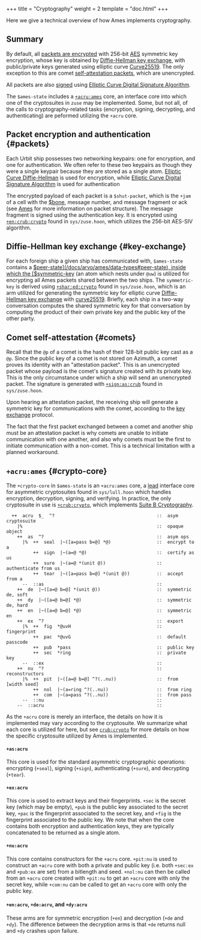 +++
title = "Cryptography"
weight = 2
template = "doc.html"
+++

Here we give a technical overview of how Ames implements cryptography.

## Summary

By default, all [packets are encrypted](#packets) with 256-bit
[AES](https://en.wikipedia.org/wiki/Advanced_Encryption_Standard) symmetric key
encryption, whose key is obtained by [Diffie-Hellman key exchange](#key-exchange),
with public/private keys generated using elliptic curve
[Curve25519](https://en.wikipedia.org/wiki/Curve25519). The only exception to
this are comet [self-attestation packets](#comets), which are unencrypted.

All packets are also [signed](#packets) using [Elliptic Curve Digital Signature
Algorithm](https://en.wikipedia.org/wiki/Elliptic_Curve_Digital_Signature_Algorithm).

The `$ames-state` includes a [`+acru:ames`](#crypto-core) core, an interface
core into which one of the cryptosuites in `zuse` may be implemented. Some, but
not all, of the calls to cryptography-related tasks (encryption, signing,
decrypting, and authenticating) are peformed utilizing the `+acru` core.

## Packet encryption and authentication {#packets}

Each Urbit ship possesses two networking keypairs: one for encryption, and one
for authentication. We often refer to these two keypairs as though they were a
single keypair because they are stored as a single atom. [Elliptic Curve
Diffie-Hellman](https://en.wikipedia.org/wiki/Elliptic-curve_Diffie%E2%80%93Hellman)
is used for encryption, while [Elliptic Curve Digital Signature
Algorithm](https://en.wikipedia.org/wiki/Elliptic_Curve_Digital_Signature_Algorithm)
is used for authentication

The encrypted payload of each packet is a `$shut-packet`, which is the `+jam` of
a cell with the [$bone](/docs/arvo/ames/data-types#bone), message number, and message fragment or ack (see
[Ames](/docs/arvo/ames/ames) for more information on packet structure). The
message fragment is signed using the authentication key. It is encrypted using
[`+en:crub:crypto`](/docs/arvo/reference/cryptography#en) found in
`sys/zuse.hoon`, which utilizes the 256-bit AES-SIV algorithm.

## Diffie-Hellman key exchange {#key-exchange}

For each foreign ship a given ship has communicated with, `$ames-state` contains a
[$peer-state](/docs/arvo/ames/data-types#peer-state), inside which the [$symmetric-key](/docs/arvo/ames/data-types#symmetric-key) (an atom which nests under
`@uw`) is utilized for encrypting all Ames packets shared between the two ships.
The `symmetric-key` is derived using [`+shar:ed:crypto`](/docs/arvo/reference/cryptography#ed) found in `sys/zuse.hoon`,
which is an arm utilized for generating the symmetric key for elliptic curve
[Diffie-Hellman key
exchange](https://en.wikipedia.org/wiki/Diffie%E2%80%93Hellman_key_exchange)
with [curve25519](https://en.wikipedia.org/wiki/Curve25519). Briefly, each ship
in a two-way conversation computes the shared symmetric key for that
conversation by computing the product of their own private key and the public
key of the other party.

## Comet self-attestation {#comets}

Recall that the `@p` of a comet is the hash of their 128-bit public key cast as
a `@p`. Since the public key of a comet is not stored on Azimuth, a comet proves
its identity with an "attestation packet". This is an unencrypted packet whose
payload is the comet's signature created with its private key. This is the only
circumstance under which a ship will send an unencrypted packet. The signature
is generated with
[`+sign:as:crub`](/docs/arvo/reference/cryptography#sign-as) found in
`sys/zuse.hoon`.

Upon hearing an attestation packet, the receiving ship will generate a symmetric
key for communications with the comet, according to the [key
exchange](#key-exchange) protocol.

The fact that the first packet exchanged between a comet and another ship must
be an attestation packet is why comets are unable to initiate communication with
one another, and also why comets must be the first to initiate communication
with a non-comet. This is a technical limitation with a planned workaround.

## `+acru:ames` {#crypto-core}

The `+crypto-core` in `$ames-state` is an `+acru:ames` core, a
[lead](/docs/hoon/reference/advanced#dry-polymorphism-and-core-nesting-rules)
interface core for asymmetric cryptosuites found in `sys/lull.hoon` which
handles encryption, decryption, signing, and verifying. In practice, the only
cryptosuite in use is [`+crub:crypto`](#crub), which implements [Suite B
Cryptography](https://en.wikipedia.org/wiki/NSA_Suite_B_Cryptography).

```hoon
  ++  acru  $_  ^?                                      ::  asym cryptosuite
    |%                                                  ::  opaque object
    ++  as  ^?                                          ::  asym ops
      |%  ++  seal  |~([a=pass b=@] *@)                 ::  encrypt to a
          ++  sign  |~(a=@ *@)                          ::  certify as us
          ++  sure  |~(a=@ *(unit @))                   ::  authenticate from us
          ++  tear  |~([a=pass b=@] *(unit @))          ::  accept from a
      --  ::as                                          ::
    ++  de  |~([a=@ b=@] *(unit @))                     ::  symmetric de, soft
    ++  dy  |~([a=@ b=@] *@)                            ::  symmetric de, hard
    ++  en  |~([a=@ b=@] *@)                            ::  symmetric en
    ++  ex  ^?                                          ::  export
      |%  ++  fig  *@uvH                                ::  fingerprint
          ++  pac  *@uvG                                ::  default passcode
          ++  pub  *pass                                ::  public key
          ++  sec  *ring                                ::  private key
      --  ::ex                                          ::
    ++  nu  ^?                                          ::  reconstructors
      |%  ++  pit  |~([a=@ b=@] ^?(..nu))               ::  from [width seed]
          ++  nol  |~(a=ring ^?(..nu))                  ::  from ring
          ++  com  |~(a=pass ^?(..nu))                  ::  from pass
      --  ::nu                                          ::
    --  ::acru                                          ::
```

As the `+acru` core is merely an interface, the details on how it is implemented
may vary according to the cryptosuite. We summarize what each
core is utilized for here, but see
[`crub:crypto`](/docs/arvo/reference/cryptography#crub) for more details on
how the specific cryptosuite utilized by Ames is implemented.

#### `+as:acru`

This core is used for the standard asymmetric cryptographic operations: encrypting
(`+seal`), signing (`+sign`), authenticating (`+sure`), and decrypting (`+tear`).

#### `+ex:acru`

This core is used to extract keys and their fingerprints. `+sec` is the secret key (which
may be empty), `+pub` is the public key associated to the secret key, `+pac` is
the fingerprint associated to the secret key, and `+fig` is the fingerprint
associated to the public key. We note that when the core contains both
encryption and authentication keys, they are typically concatenated to be
returned as a single atom.

#### `+nu:acru`

This core contains constructors for the `+acru` core. `+pit:nu` is used to
construct an `+acru` core with both a private and public key (i.e. both
`+sec:ex` and `+pub:ex` are set) from a bitlength and seed. `+nol:nu` can then be
called from an `+acru` core created with `+pit:nu` to get an `+acru` core with
only the secret key, while `+com:nu` can be called to get an `+acru` core with
only the public key.

#### `+en:acru`, `+de:acru`, and `+dy:acru`

These arms are for symmetric encryption (`+en`) and decryption (`+de` and
`+dy`). The difference between the decryption arms is that `+de` returns null
and `+dy` crashes upon failure.
